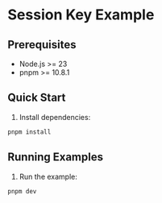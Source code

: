 # Session Key Example

## Prerequisites

- Node.js >= 23
- pnpm >= 10.8.1

## Quick Start

1. Install dependencies:

```bash
pnpm install
```

## Running Examples

1. Run the example:

```bash
pnpm dev
```
